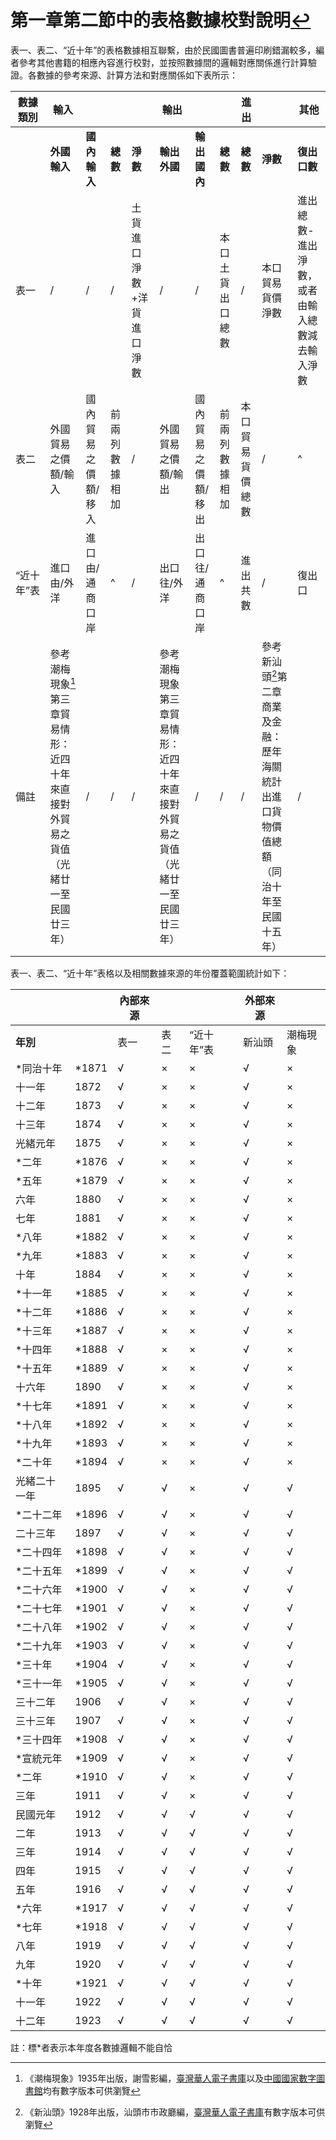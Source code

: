 # 第一章第二節中的表格數據校對說明[↩](../chapter1/section02.md#reffn_2)

表一、表二、“近十年”的表格數據相互聯繫，由於民國圖書普遍印刷錯漏較多，編者參考其他書籍的相應內容進行校對，並按照數據間的邏輯對應關係進行計算驗證。各數據的參考來源、計算方法和對應關係如下表所示：

| **數據類別** | **輸入**                                                                         |             |      |                  |              **輸出**                                                                     |                     |                    |       **進出**           |                                                                                  |                   **其他**                              |
|--------------|----------------------------------------------------------------------------------|---------------------|----------------|---------------------------|----------------------------------------------------------------------------------|---------------------|------------------|------------------|------------------------------------------------------------------------------------|-----------------------------------------------|
|              | **外國輸入**                                                                     | **國內輸入**        | **總數**       | **淨數**                  | **輸出外國**                                                                     | **輸出國內**        | **總數**         | **總數**         | **淨數**                                                                           | **復出口數**                                  |
| 表一         | /                                                                                | /                   | /              | 土貨進口淨數+洋貨進口淨數 | /                                                                                | /                   | 本口土貨出口總數 | /                | 本口貿易貨價淨數                                                                   | 進出總數-進出淨數，或者由輸入總數減去輸入淨數 |
| 表二         | 外國貿易之價額/輸入                                                              | 國內貿易之價額/移入 | 前兩列數據相加 | /                         | 外國貿易之價額/輸出                                                              | 國內貿易之價額/移出 | 前兩列數據相加   | 本口貿易貨價總數 | /                                                                                  |          ^                                     |
| “近十年”表   | 進口由/外洋                                                                      | 進口由/通商口岸     |      ^          | /                         | 出口往/外洋                                                                      | 出口往/通商口岸     |       ^           | 進出共數                | /                                                                                  | 復出口                                        |
| 備註         | 參考潮梅現象[^1]第三章貿易情形：近四十年來直接對外貿易之貨值（光緒廿一至民國廿三年） |/                     |/                |/                           | 參考潮梅現象第三章貿易情形：近四十年來直接對外貿易之貨值（光緒廿一至民國廿三年） |/                     |/                  |/                  | 參考新汕頭[^2]第二章商業及金融：歷年海關統計出進口貨物價值總額（同治十年至民國十五年） |                    /                           ||

表一、表二、“近十年”表格以及相關數據來源的年份覆蓋範圍統計如下：

|          |    | **內部來源** |  |            |    **外部來源**    |          |   
|--------------|--------------|--------------|------------|--------|----------|---|
| **年別**    | | 表一         | 表二         | “近十年”表 | 新汕頭 | 潮梅現象 |   
| *同治十年   | *1871       | √            | ×          | ×      | √        | × |
| 十一年       | 1872         | √            | ×          | ×      | √        | × |
| 十二年       | 1873         | √            | ×          | ×      | √        | × |
| 十三年       | 1874         | √            | ×          | ×      | √        | × |
| 光緒元年     | 1875         | √            | ×          | ×      | √        | × |
| *二年       | *1876       | √            | ×          | ×      | √        | × |
| *五年       | *1879       | √            | ×          | ×      | √        | × |
| 六年         | 1880         | √            | ×          | ×      | √        | × |
| 七年         | 1881         | √            | ×          | ×      | √        | × |
| *八年       | *1882       | √            | ×          | ×      | √        | × |
| *九年       | *1883       | √            | ×          | ×      | √        | × |
| 十年         | 1884         | √            | ×          | ×      | √        | × |
| *十一年     | *1885       | √            | ×          | ×      | √        | × |
| *十二年     | *1886       | √            | ×          | ×      | √        | × |
| *十三年     | *1887       | √            | ×          | ×      | √        | × |
| *十四年     | *1888       | √            | ×          | ×      | √        | × |
| *十五年     | *1889       | √            | ×          | ×      | √        | × |
| 十六年       | 1890         | √            | ×          | ×      | √        | × |
| *十七年     | *1891       | √            | ×          | ×      | √        | × |
| *十八年     | *1892       | √            | ×          | ×      | √        | × |
| *十九年     | *1893       | √            | ×          | ×      | √        | × |
| *二十年     | *1894       | √            | ×          | ×      | √        | × |
| 光緒二十一年 | 1895         | √            | √          | ×      | √        | √ |
| *二十二年   | *1896       | √            | √          | ×      | √        | √ |
| 二十三年     | 1897         | √            | √          | ×      | √        | √ |
| *二十四年   | *1898       | √            | √          | ×      | √        | √ |
| *二十五年   | *1899       | √            | √          | ×      | √        | √ |
| *二十六年   | *1900       | √            | √          | ×      | √        | √ |
| *二十七年   | *1901       | √            | √          | ×      | √        | √ |
| *二十八年   | *1902       | √            | √          | ×      | √        | √ |
| *二十九年   | *1903       | √            | √          | ×      | √        | √ |
| *三十年     | *1904       | √            | √          | ×      | √        | √ |
| *三十一年   | *1905       | √            | √          | ×      | √        | √ |
| 三十二年     | 1906         | √            | √          | ×      | √        | √ |
| 三十三年     | 1907         | √            | √          | ×      | √        | √ |
| *三十四年   | *1908       | √            | √          | ×      | √        | √ |
| *宣統元年   | *1909       | √            | √          | ×      | √        | √ |
| *二年       | *1910       | √            | √          | ×      | √        | √ |
| 三年         | 1911        | √            | √          | ×      | √        | √ |
| 民國元年     | 1912         | √            | √          | √      | √        | √ |
| 二年         | 1913         | √            | √          | √      | √        | √ |
| 三年         | 1914         | √            | √          | √      | √        | √ |
| 四年         | 1915         | √            | √          | √      | √        | √ |
| 五年         | 1916         | √            | √          | √      | √        | √ |
| *六年       | *1917      | √            | √          | √      | √        | √ |
| *七年       | *1918       | √            | √          | √      | √        | √ |
| 八年         | 1919         | √            | √          | √      | √        | √ |
| 九年         | 1920         | √            | √          | √      | √        | √ |
| *十年       | *1921       | √            | √          | √      | √        | √ |
| 十一年       | 1922         | √            | √          | √      | √        | √ |
| 十二年       | 1923         | √            | √          | √      | √        | √ |

註：標*者表示本年度各數據邏輯不能自恰

[^1]: 《潮梅現象》1935年出版，謝雪影編，[臺灣華人電子書庫](https://taiwanebook.ncl.edu.tw/zh-tw/book/NTL-9900015197)以及[中國國家數字圖書館](http://read.nlc.cn/allSearch/searchDetail?searchType=1001&showType=1&indexName=data_416&fid=17jh000163)均有數字版本可供瀏覽

[^2]: 《新汕頭》1928年出版，汕頭市市政廳編，[臺灣華人電子書庫](https://taiwanebook.ncl.edu.tw/zh-tw/book/NTL-31111003746292)有數字版本可供瀏覽